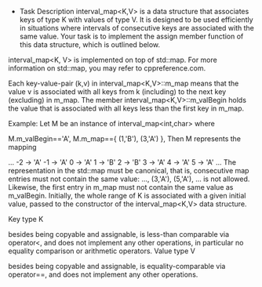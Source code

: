 * Task Description
interval_map<K,V> is a data structure that associates keys of type K with values of type V. It is designed to be used efficiently in situations where intervals of consecutive keys are associated with the same value. Your task is to implement the assign member function of this data structure, which is outlined below.

interval_map<K, V> is implemented on top of std::map. For more information on std::map, you may refer to cppreference.com.

Each key-value-pair (k,v) in interval_map<K,V>::m_map means that the value v is associated with all keys from k (including) to the next key (excluding) in m_map. The member interval_map<K,V>::m_valBegin holds the value that is associated with all keys less than the first key in m_map.

Example: Let M be an instance of interval_map<int,char> where

M.m_valBegin=='A',
M.m_map=={ (1,'B'), (3,'A') },
Then M represents the mapping

...
-2 -> 'A'
-1 -> 'A'
0 -> 'A'
1 -> 'B'
2 -> 'B'
3 -> 'A'
4 -> 'A'
5 -> 'A'
...
The representation in the std::map must be canonical, that is, consecutive map entries must not contain the same value: ..., (3,'A'), (5,'A'), ... is not allowed. Likewise, the first entry in m_map must not contain the same value as m_valBegin. Initially, the whole range of K is associated with a given initial value, passed to the constructor of the interval_map<K,V> data structure.

Key type K

besides being copyable and assignable, is less-than comparable via operator<, and
does not implement any other operations, in particular no equality comparison or arithmetic operators.
Value type V

besides being copyable and assignable, is equality-comparable via operator==, and
does not implement any other operations.
